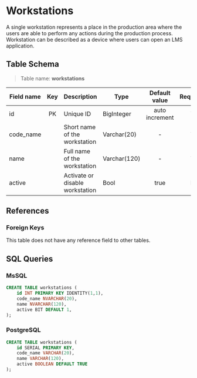 # Workstations

A single workstation represents a place in the production area where the users
are able to perform any actions during the production process. Workstation can
be described as a device where users can open an LMS application.

## Table Schema

> Table name: **workstations**

| Field name | Key | Description                     | Type         | Default value  | Required |
|------------|:---:|---------------------------------|--------------|:--------------:|:--------:|
| id         | PK  | Unique ID                       | BigInteger   | auto increment |    Y     |
| code_name  |     | Short name of the workstation   | Varchar(20)  |       -        |    Y     |
| name       |     | Full name of the workstation    | Varchar(120) |       -        |    Y     |
| active     |     | Activate or disable workstation | Bool         |      true      |    N     |

## References

### Foreign Keys

This table does not have any reference field to other tables.

## SQL Queries

### MsSQL

```SQL
CREATE TABLE workstations (
    id INT PRIMARY KEY IDENTITY(1,1),
	code_name NVARCHAR(20),
    name NVARCHAR(120),
    active BIT DEFAULT 1,
);
```

### PostgreSQL

```SQL
CREATE TABLE workstations (
    id SERIAL PRIMARY KEY,
    code_name VARCHAR(20),
    name VARCHAR(120),
    active BOOLEAN DEFAULT TRUE
);
```